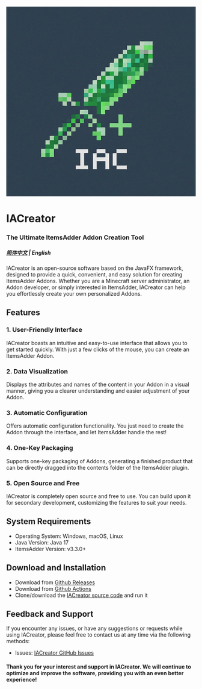 ![IACreator Logo](./src/main/resources/com/alazeprt/iac/ui/image/icon.png)
# IACreator

### The Ultimate ItemsAdder Addon Creation Tool

##### [简体中文](./README_zh.md) | English

IACreator is an open-source software based on the JavaFX framework, designed to provide a quick, convenient, and easy solution for creating ItemsAdder Addons. Whether you are a Minecraft server administrator, an Addon developer, or simply interested in ItemsAdder, IACreator can help you effortlessly create your own personalized Addons.

## Features
### 1. User-Friendly Interface
IACreator boasts an intuitive and easy-to-use interface that allows you to get started quickly. With just a few clicks of the mouse, you can create an ItemsAdder Addon.
### 2. Data Visualization
Displays the attributes and names of the content in your Addon in a visual manner, giving you a clearer understanding and easier adjustment of your Addon.
### 3. Automatic Configuration
Offers automatic configuration functionality. You just need to create the Addon through the interface, and let ItemsAdder handle the rest!
### 4. One-Key Packaging
Supports one-key packaging of Addons, generating a finished product that can be directly dragged into the contents folder of the ItemsAdder plugin.
### 5. Open Source and Free
IACreator is completely open source and free to use. You can build upon it for secondary development, customizing the features to suit your needs.

## System Requirements
- Operating System: Windows, macOS, Linux
- Java Version: Java 17
- ItemsAdder Version: v3.3.0+

## Download and Installation
- Download from [Github Releases](https://github.com/alazeprt/IACreator/releases)
- Download from [Github Actions](https://github.com/alazeprt/IACreator/actions)
- Clone/download the [IACreator source code](https://github.com/alazeprt/IACreator) and run it

## Feedback and Support
If you encounter any issues, or have any suggestions or requests while using IACreator, please feel free to contact us at any time via the following methods:
- Issues: [IACreator GitHub Issues](https://github.com/your-username/IACreator/issues)

#### Thank you for your interest and support in IACreator. We will continue to optimize and improve the software, providing you with an even better experience!
